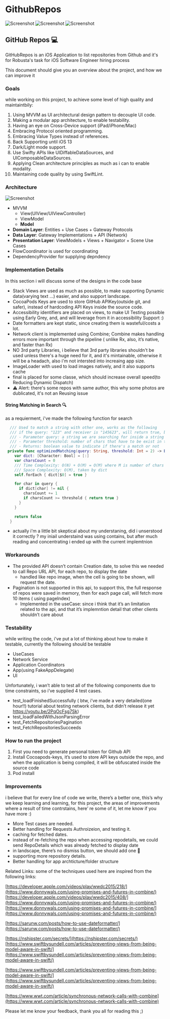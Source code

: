 # GithubRepos
![Screenshot](screen1-min.png)
![Screenshot](screen2-min.png)
![Screenshot](filterGFI.gif)

## GitHub Repos 💻

GitHubRepos is an iOS Application to list repositories from Github and it's for Robusta's task for iOS Software Engineer hiring process

This document should give you an overview about the project, and how we can improve it

### Goals

while working on this project, to achieve some level of high quality and maintaintbily: 

1. Using MVVM as UI architectural design pattern to decouple UI code.
2. Making a modular app architecture, to enable testability.
3. Having an eye on Cross-Device support (iPad/iPhone/Mac)
4. Embracing Protocol oriented programming.
5. Embracing Value Types instead of references. 
6. Back Supporting until iOS 13
7. Dark/Light mode support.
8. Use Swifty APIs like UIDiffableDataSources, and UIComposableDataSources.
9. Applying Clean architecture principles as much as i can to enable modality.
10. Maintaining code quality by using SwiftLint.

### Architecture
![Screenshot](mvvm.jpg)

- MVVM
    - View(UIView/UIViewController)
    - ViewModel
    - **Model**
- **Domain Layer**: Entities + Use Cases + Gateway Protocols
- **Data Layer**: Gateway Implementations + API (Network)
- **Presentation Layer**: ViewModels + Views + Navigator + Scene Use Cases
- FlowCoordinator is used for coordinating
- DependencyProvider for supplying depndency

### Implementation Details

In this section i will discuss some of the designs in the code base

- Stack Views are used as much as possible, to make supporting Dynamic data(varying text ...) easier, and also support landscape.
- CocoaPods Keys are used to store GitHub APIKey(outside git, and safer), instead of hardcoding API Keys inside the source code.
- Accessibility identifiers are placed on views, to make UI Testing possible using Early Grey, and, and will leverage from it in accessibility Support :)
- Date formatters are kept static, since creating them is wasteful/costs a lot.
- Network client is implemented using Combine; Combine makes handling errors more important through the pipeline ( unlike Rx, also, it’s native, and faster than Rx)
- NO 3rd party Libraries, i believe that 3rd party libraries shouldn't be used unless there's a huge need for it, and it's mintainable, otherwise it will be a headach, also i'm not intersted into increaing app size.
- ImageLoader with used to load images natively, and it also supports cache
- final is placed for some classe, which should increase overall speed(to Reducing Dynamic Dispatch) 
- ⚠️ Alert: there's some repos with same author, this why some photos are dublicated, it's not an Reusing issue

#### String Matching in Search 🔍
as a requierment, i've made the following function for search
 

```swift
  /// Used to match a string with other one, works as the following
  /// if the query: "123" and receiver is "145623", will return true, because 1, 2, 3 are contained in "145623"
  /// - Parameter query: a string we are searching for inside a string
  /// - Parameter threshold: number of chars that have to be exist in the receiver, default to 2
  /// - Returns: boolean value to indicate if there's a match or not
 private func optimizedMatching(query: String, threshold: Int = 2) -> Bool {
    var dict: [Character: Bool] = [:]
    var charsCount = 0
    /// Time Complexity: O(N) + O(M) = O(M) where M is number of chars in a string, assuming that N the number of chars in a query is going to be less than M
    /// Space Complexity: O(M), taken by dict
    self.forEach { dict[$0] = true }

    for char in query {
      if dict[char] != nil {
        charsCount += 1
        if charsCount >= threshold { return true }
      }
    }

    return false
  }
```
* actually i'm a little bit skeptical about my understaning, did i unserstood it correctly ? my iniail understaind was using contains, but after much reading and concentrating i ended up with the current implemtnion 


### Workarounds

- The provided API doesn’t contain Creation date, to solve this we needed to call Repo URL API, for each repo, to display the date
    - handled like repo image, when the cell is going to be shown, will request the date.
- Pagination is not supported in this api, to support this, the full response of repos were saved in memory, then for each page call, will fetch more 10 items ( using pageIndex)
    - Implemented in the useCase: since i think that it’s an limitation related to the api, and that it’s implemntion detail that other clients shouldn’t care about

### Testability

while writing the code, i’ve put a lot of thinking about how to make it testable, currently the following should be testable 

- UseCases
- Network Service
- Application Coordinators
- App(using FakeAppDelegate)
- UI

Unfortunately, i wan’t able to test all of the following components due to time constraints, so i’ve supplied 4 test cases. 

- test_loadFinishedSuccessfully ( btw, i’ve made a very detailed(one hour!!) tutorial about testing network clients, but didn’t release it yet https://youtu.be/2PqOcFsg7Sk)
- test_loadFailedWithJsonParsingError
- test_FetchRepositoriesPagination
- test_FetchRepositoriesSucceeds

### How to run the project

1. First you need to generate personal token for Github API 
2. Install Cocoapods-keys, it’s used to store API keys outside the repo, and when the application is being compiled, it will be obfuscated inside the source code 
3. Pod install

### Improvements

i believe that for every line of code we write, there’s a better one, this’s why we keep learning and learning, for this project, the areas of improvements where a result of time contrstains, here’ re some of it, let me know if you have more :)

- More Test cases are needed.
- Better handling for Requests Authroizeion, and testing it.
- caching for fetched dates.
- instead of re-fetching the repo when accessing repodetails, we could send RepoDetails which was already fetched to display date
- in landscape, there’s no dismiss button, we should add one 🙂
- supporting more repository details.
- Better handling for app archticture/folder structure

Related Links: 
some of the techniques used here are inspired from the following links:


[https://developer.apple.com/videos/play/wwdc2015/218/](https://www.donnywals.com/using-promises-and-futures-in-combine/)
[https://developer.apple.com/videos/play/wwdc2015/408/](https://www.donnywals.com/using-promises-and-futures-in-combine/)
[https://www.donnywals.com/using-promises-and-futures-in-combine/](https://www.donnywals.com/using-promises-and-futures-in-combine/)

[https://sarunw.com/posts/how-to-use-dateformatter/](https://sarunw.com/posts/how-to-use-dateformatter/)

[https://nshipster.com/secrets/](https://nshipster.com/secrets/)
[https://www.swiftbysundell.com/articles/preventing-views-from-being-model-aware-in-swift/](https://www.swiftbysundell.com/articles/preventing-views-from-being-model-aware-in-swift/)

[https://www.swiftbysundell.com/articles/preventing-views-from-being-model-aware-in-swift/](https://www.swiftbysundell.com/articles/preventing-views-from-being-model-aware-in-swift/)

[https://www.wwt.com/article/synchronous-network-calls-with-combine](https://www.wwt.com/article/synchronous-network-calls-with-combine)

Please let me know your feedback, thank you all for reading this ;) 
